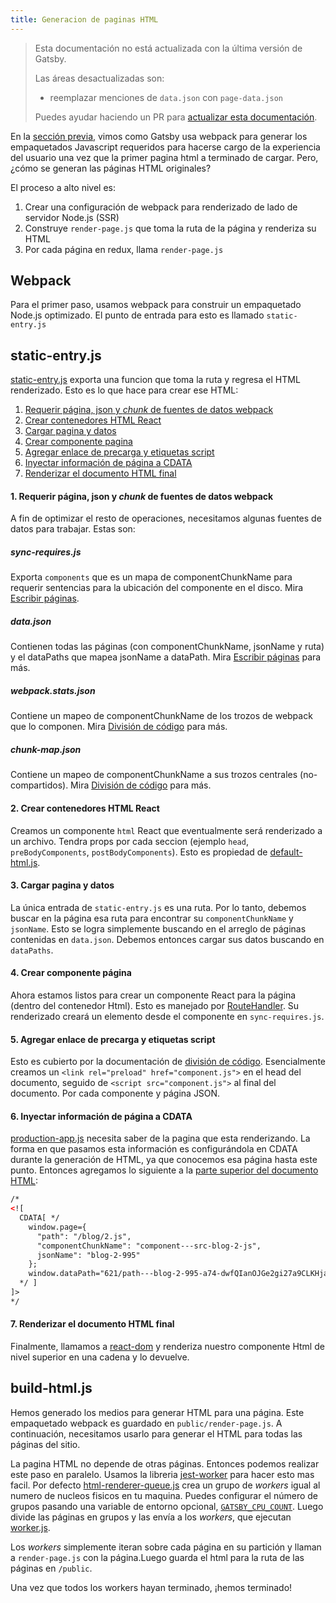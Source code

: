 ```yaml
---
title: Generacion de paginas HTML
---
```


> Esta documentación no está actualizada con la última versión de Gatsby.
>
> Las áreas desactualizadas son:
>
> - reemplazar menciones de `data.json` con `page-data.json`
>
> Puedes ayudar haciendo un PR para [actualizar esta documentación](https://github.com/gatsbyjs/gatsby/issues/14228).

En la [sección previa](/docs/production-app/), vimos como Gatsby usa webpack para generar los empaquetados Javascript requeridos para hacerse cargo de la experiencia del usuario una vez que la primer pagina html a terminado de cargar. Pero, ¿cómo se generan las páginas HTML originales?

El proceso a alto nivel es:

1. Crear una configuración de webpack para renderizado de lado de servidor Node.js (SSR)
1. Construye `render-page.js` que toma la ruta de la página y renderiza su HTML
1. Por cada página en redux, llama `render-page.js`

## Webpack

Para el primer paso, usamos webpack para construir un empaquetado Node.js optimizado. El punto de entrada para esto es llamado `static-entry.js`

## static-entry.js

[static-entry.js](https://github.com/gatsbyjs/gatsby/blob/master/packages/gatsby/cache-dir/static-entry.js) exporta una funcion que toma la ruta y regresa el HTML renderizado. Esto es lo que hace para crear ese HTML:

1. [Requerir página, json y _chunk_ de fuentes de datos webpack](/docs/html-generation/#1-require-page-json-and-webpack-chunk-data-sources)
2. [Crear contenedores HTML React](/docs/html-generation/#2-create-html-react-container)
3. [Cargar pagina y datos](/docs/html-generation/#3-load-page-and-data)
4. [Crear componente pagina](/docs/html-generation/#4-create-page-component)
5. [Agregar enlace de precarga y etiquetas script](/docs/html-generation/#5-add-preload-link-and-script-tags)
6. [Inyectar información de página a CDATA](/docs/html-generation/#6-inject-page-info-to-cdata)
7. [Renderizar el documento HTML final](/docs/html-generation/#7-render-final-html-document)

#### 1. Requerir página, json y _chunk_ de fuentes de datos webpack

A fin de optimizar el resto de operaciones, necesitamos algunas fuentes de datos para trabajar. Estas son:

##### sync-requires.js

Exporta `components` que es un mapa de componentChunkName para requerir sentencias para la ubicación del componente en el disco. Mira [Escribir páginas](/docs/write-pages/#sync-requiresjs).

##### data.json

Contienen todas las páginas (con componentChunkName, jsonName y ruta) y el dataPaths que mapea jsonName a dataPath. Mira [Escribir páginas](/docs/write-pages/#datajson) para más.

##### webpack.stats.json

Contiene un mapeo de componentChunkName de los trozos de webpack que lo componen. Mira [División de código](/docs/how-code-splitting-works/#webpackstatsjson) para más.

##### chunk-map.json

Contiene un mapeo de componentChunkName a sus trozos centrales (no-compartidos). Mira [División de código](/docs/how-code-splitting-works/#chunk-mapjson) para más.

#### 2. Crear contenedores HTML React

Creamos un componente `html` React que eventualmente será renderizado a un archivo. Tendra props por cada seccion (ejemplo `head`, `preBodyComponents`, `postBodyComponents`). Esto es propiedad de [default-html.js](https://github.com/gatsbyjs/gatsby/blob/master/packages/gatsby/cache-dir/default-html.js).

#### 3. Cargar pagina y datos

La única entrada de `static-entry.js` es una ruta. Por lo tanto, debemos buscar en la página esa ruta para encontrar su `componentChunkName` y `jsonName`. Esto se logra simplemente buscando en el arreglo de páginas contenidas en `data.json`. Debemos entonces cargar sus datos buscando en `dataPaths`.

#### 4. Crear componente página

Ahora estamos listos para crear un componente React para la página (dentro del contenedor Html). Esto es manejado por [RouteHandler](https://github.com/gatsbyjs/gatsby/blob/master/packages/gatsby/cache-dir/static-entry.js#L123). Su renderizado creará un elemento desde el componente en `sync-requires.js`.

#### 5. Agregar enlace de precarga y etiquetas script

Esto es cubierto por la documentación de [división de código](/docs/how-code-splitting-works/#construct-link-and-script-tags-for-current-page). Esencialmente creamos un `<link rel="preload" href="component.js">` en el head del documento, seguido de `<script src="component.js">` al final del documento. Por cada componente y página JSON.

#### 6. Inyectar información de página a CDATA

[production-app.js](/docs/production-app/#first-load) necesita saber de la pagina que esta renderizando. La forma en que pasamos esta información es configurándola en CDATA durante la generación de HTML, ya que conocemos esa página hasta este punto. Entonces agregamos lo siguiente a la [parte superior del documento HTML](https://github.com/gatsbyjs/gatsby/blob/master/packages/gatsby/cache-dir/static-entry.js#L325):

```html
/*
<![
  CDATA[ */
    window.page={
      "path": "/blog/2.js",
      "componentChunkName": "component---src-blog-2-js",
      jsonName": "blog-2-995"
    };
    window.dataPath="621/path---blog-2-995-a74-dwfQIanOJGe2gi27a9CLKHjamc";
  */ ]
]>
*/
```

#### 7. Renderizar el documento HTML final

Finalmente, llamamos a [react-dom](https://reactjs.org/docs/react-dom.html) y renderiza nuestro componente Html de nivel superior en una cadena y lo devuelve.

## build-html.js

Hemos generado los medios para generar HTML para una página. Este empaquetado webpack es guardado en `public/render-page.js`. A continuación, necesitamos usarlo para generar el HTML para todas las páginas del sitio.

La pagina HTML no depende de otras páginas. Entonces podemos realizar este paso en paralelo. Usamos la libreria [jest-worker](https://github.com/facebook/jest/tree/master/packages/jest-worker) para hacer esto mas facil. Por defecto [html-renderer-queue.js](https://github.com/gatsbyjs/gatsby/blob/master/packages/gatsby/src/utils/html-renderer-queue.js) crea un grupo de _workers_ igual al numero de nucleos fisicos en tu maquina. Puedes configurar el número de grupos pasando una variable de entorno opcional, [`GATSBY_CPU_COUNT`](/docs/multi-core-builds). Luego divide las páginas en grupos y las envía a los _workers_, que ejecutan [worker.js](https://github.com/gatsbyjs/gatsby/blob/master/packages/gatsby/src/utils/worker.js).

Los _workers_ simplemente iteran sobre cada página en su partición y llaman a `render-page.js` con la página.Luego guarda el html para la ruta de las páginas en `/public`.

Una vez que todos los workers hayan terminado, ¡hemos terminado!
